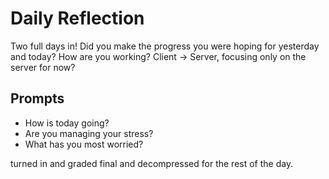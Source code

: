 # Daily Reflection
Two full days in! Did you make the progress you were hoping for yesterday and today? How are you working? Client -> Server, focusing only on the server for now?  

## Prompts
- How is today going? 
- Are you managing your stress?
- What has you most worried?


turned in and graded final and decompressed for the rest of the day.
